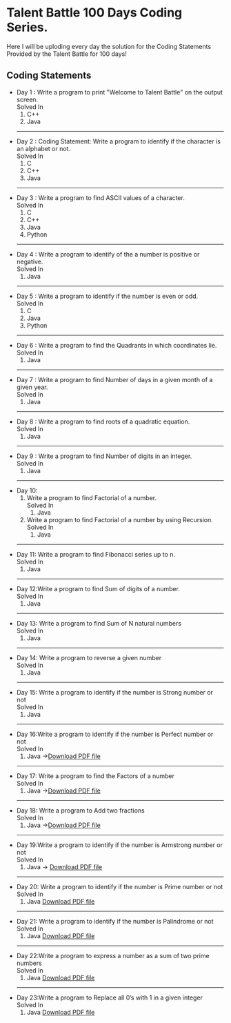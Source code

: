 <h1>Talent Battle 100 Days Coding Series.</h1>
Here I will be uploding every day the solution for the Coding Statements Provided by the Talent Battle for 100 days!

<h2>Coding Statements</h2>
  <ul>
    <li>Day 1 : Write a program to print "Welcome to Talent Battle" on the output screen.<br> Solved In 
        <ol>
            <li>C++</li>
             <li>Java</li>
        </ol>
    </li> 
  <hr>
    <li>Day 2 : Coding Statement: Write a program to identify if the character is an alphabet or not.<br> Solved In 
        <ol><li>C</li>
            <li>C++</li>
            <li>Java</li>
        </ol></li>
  <hr>
    <li>Day 3 : Write a program to find ASCII values of a character.<br> Solved In 
        <ol><li>C</li>
            <li>C++</li>
            <li>Java</li>
            <li>Python</li>
        </ol></li>
  <hr>
  <li>Day 4 : Write a program to identify of the a number is positive or negative.<br> Solved In 
        <ol><li>Java</li></ol></li>
  <hr>  
  <li>Day 5 : Write a program to identify if the number is even or odd.<br> Solved In 
        <ol><li>C</li>
            <li>Java</li>
            <li>Python</li>
        </ol></li>
  <hr>  
  <li>Day 6 : Write a program to find the Quadrants in which coordinates lie.<br> Solved In 
        <ol><li>Java</li>
           </ol></li>
  <hr>  
  <li>Day 7 : Write a program to find Number of days in a given month of a given year.<br> Solved In 
        <ol><li>Java</li>
           </ol></li>
  <hr>  
  <li>Day 8 : Write a program to find roots of a quadratic equation.<br> Solved In 
        <ol><li>Java</li>
            </ol></li>
  <hr>  
  <li>Day 9 : Write a program to find Number of digits in an integer.<br> Solved In 
        <ol><li>Java</li>
            </ol></li>
    <hr>
  <li>Day 10: 
    <ol>
      <li> Write a program to find Factorial of a number.<br> Solved In 
        <ol>
            <li>Java</li>
         </ol>
      </li>
      <li>Write a program to find Factorial of a number by using Recursion.<br> Solved In 
                <ol>
                    <li>Java</li>
                </ol>
      </li>
    </ol>
  </li>
<hr>
  <li>Day 11: Write a program to find Fibonacci series up to n.<br> Solved In 
        <ol><li>Java</li>
            </ol></li>
<hr>
  <li>Day 12:Write a program to find Sum of digits of a number.<br> Solved In 
        <ol><li>Java</li>
            </ol></li>
<hr>
  <li>Day 13: Write a program to find Sum of N natural numbers<br> Solved In 
        <ol><li>Java</li>
            </ol></li>
<hr>
  <li>Day 14: Write a program to reverse a given number<br> Solved In 
        <ol><li>Java</li>
            </ol></li>
 <hr>
  <li>Day 15:  Write a program to identify if the number is Strong number or not<br> Solved In 
        <ol><li>Java</li>
            </ol></li>
         <hr>
  <li>Day 16:Write a program to identify if the number is Perfect number or not<br> Solved In 
        <ol><li>Java -><a href="https://github.com/vishwjeet-ujgare/Talent-Battle-100-Days-Coding-Series/files/10155227/Vishwjeet_Day_16.pdf">Download PDF file</a> </li>
            </ol></li>
         <hr>
  <li>Day 17: Write a program to find the Factors of a number<br> Solved In 
        <ol><li>Java -><a href="https://github.com/vishwjeet-ujgare/Talent-Battle-100-Days-Coding-Series/files/10155226/Vishwjeet_Day_17.pdf">Download PDF file</a> 
          </li>
            </ol></li>
           <hr>
  <li>Day 18:  Write a program to Add two fractions<br> Solved In 
        <ol><li>Java -><a href="https://github.com/vishwjeet-ujgare/Talent-Battle-100-Days-Coding-Series/files/10155220/Vishwjeet_Day_18.pdf">Download PDF file</a></li>
            </ol></li>
            <hr>
  <li>Day 19:Write a program to identify if the number is Armstrong number or not<br> Solved In 
        <ol><li>Java -> <a href="https://github.com/vishwjeet-ujgare/Talent-Battle-100-Days-Coding-Series/files/10155201/VishwjeetDay19.pdf">Download PDF file</a></li>
            </ol></li>
            <hr>
  <li>Day 20: Write a program to identify if the number is Prime number or not<br> Solved In 
    <ol><li>Java <a href="https://github.com/vishwjeet-ujgare/Talent-Battle-100-Days-Coding-Series/files/10155186/VishwjeetDay_20.pdf">Download PDF file</a>
      </li></ol></li>
     <hr>
  <li>Day 21: Write a program to identify if the number is Palindrome or not<br> Solved In 
    <ol><li>Java <a href="https://github.com/vishwjeet-ujgare/Talent-Battle-100-Days-Coding-Series/files/10188087/VishwjeetDay21.pdf">Download PDF file</a></li></ol></li>
     <hr>
  <li>Day 22:Write a program to express a number as a sum of two prime numbers<br> Solved In 
    <ol><li>Java <a href="https://github.com/vishwjeet-ujgare/Talent-Battle-100-Days-Coding-Series/files/10188130/VishwjeetDay_22.pdf">Download PDF file</a></li></ol></li>
     <hr>
  <li>Day 23:Write a program to Replace all 0’s with 1 in a given integer<br> Solved In 
    <ol><li>Java <a href="https://github.com/vishwjeet-ujgare/Talent-Battle-100-Days-Coding-Series/files/10188081/VishwjeetDay23.pdf">Download PDF file</a></li></ol></li></ul>
            

